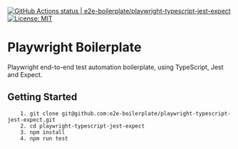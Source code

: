 [![GitHub Actions status | e2e-boilerplate/playwright-typescript-jest-expect](https://github.com/e2e-boilerplate/playwright-typescript-jest-expect/workflows/playwright-typescript-jest-expect/badge.svg)](https://github.com/e2e-boilerplate/playwright-typescript-jest-expect/actions?workflow=playwright-typescript-jest-expect) [![License: MIT](https://img.shields.io/badge/License-MIT-yellow.svg)](https://opensource.org/licenses/MIT)

# Playwright Boilerplate

Playwright end-to-end test automation boilerplate, using TypeScript, Jest and Expect.

## Getting Started

    	1. git clone git@github.com:e2e-boilerplate/playwright-typescript-jest-expect.git
    	2. cd playwright-typescript-jest-expect
    	3. npm install
    	4. npm run test
